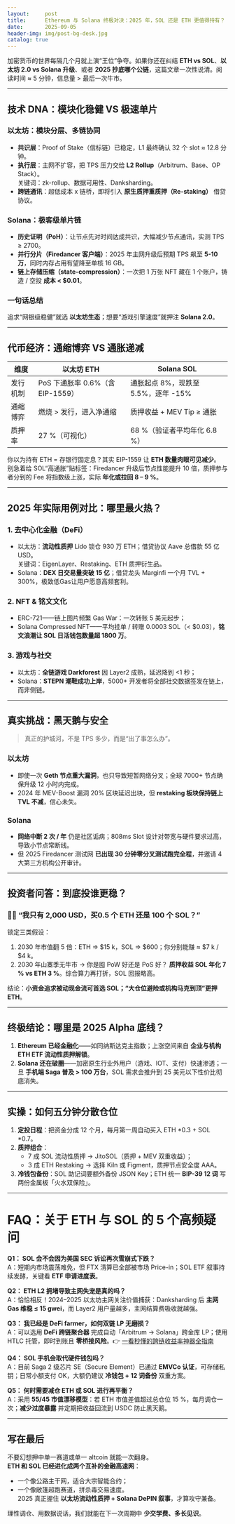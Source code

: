 ```yaml
---
layout:     post
title:      Ethereum 与 Solana 终极对决：2025 年，SOL 还是 ETH 更值得持有？
date:       2025-09-05
header-img: img/post-bg-desk.jpg
catalog: true
---
```


加密货币的世界每隔几个月就上演“王位”争夺。如果你还在纠结 **ETH vs SOL**、**以太坊 2.0 vs Solana 升级**、或者 **2025 抄底哪个公链**，这篇文章一次性说清。阅读时间 ≈ 5 分钟，信息量 > 最后一次牛市。

---

## 技术 DNA：模块化稳健 VS 极速单片

### 以太坊：模块分层、多链协同
- **共识层**：Proof of Stake（信标链）已稳定，L1 最终确认 32 个 slot ≈ 12.8 分钟。
- **执行层**：主网不扩容，把 TPS 压力交给 **L2 Rollup**（Arbitrum、Base、OP Stack）。  
  关键词：zk-rollup、数据可用性、Danksharding。
- **跨链通讯**：超低成本 x 链桥，即将引入 **原生质押重质押（Re-staking）** 借贷协议。

### Solana：极客级单片链
- **历史证明（PoH）**：让节点先对时间达成共识，大幅减少节点通讯，实测 TPS ≥ 2700。
- **并行分片（Firedancer 客户端）**：2025 年主网升级后预期 TPS 飙至 **5-10 万**，同时内存占用有望降至单核 16 GB。
- **链上存储压缩（state-compression）**：一次把 1 万张 NFT 藏在 1 个账户，铸造 / 空投 **成本 < $0.01**。

### 一句话总结
追求“网银级稳健”就选 **以太坊生态**；想要“游戏引擎速度”就押注 **Solana 2.0**。

---

## 代币经济：通缩博弈 VS 通胀递减

| 维度        | 以太坊 ETH                        | Solana SOL                          |
|-------------|-----------------------------------|-------------------------------------|
| 发行机制    | PoS 下通胀率 0.6%（含 EIP-1559）  | 通胀起点 8%，现跌至 5.5%，逐年 -15% |
| 通缩博弈    | 燃烧 > 发行，进入净通缩           | 质押收益 + MEV Tip ≥ 通胀           |
| 质押率      | 27 %（可视化）                    | 68 %（验证者平均年化 6.8 %）        |

你以为持有 ETH = 存银行固定息？其实 EIP-1559 让 **ETH 数量肉眼可见减少**。  
别急着给 SOL“高通胀”贴标签：Firedancer 升级后节点性能提升 10 倍，质押参与者分到的 Fee 将指数级上涨，实际 **年化或拉回 8 – 9 %**。

---

## 2025 年实际用例对比：哪里最火热？

### 1. **去中心化金融（DeFi）**
- 以太坊：**流动性质押** Lido 锁仓 930 万 ETH；借贷协议 Aave 总借款 55 亿 USD。  
  关键词：EigenLayer、Restaking、ETH 质押衍生品。
- Solana：**DEX 日交易量突破 15 亿**；借贷龙头 Marginfi 一个月 TVL + 300%，极致低Gas让用户愿意高频套利。

### 2. **NFT & 铭文文化**
- ERC-721——链上图片频繁 Gas War：一次转账 5 美元起步；  
- Solana Compressed NFT——平均挂单 / 转赠 0.0003 SOL（< $0.03），**铭文浪潮让 SOL 日活钱包数量超 1800 万**。

### 3. **游戏与社交**
- 以太坊：**全链游戏 Darkforest** 因 Layer2 成熟，延迟降到 <1 秒；  
- Solana：**STEPN 潮鞋成功上岸**，5000+ 开发者将全部社交数据签发在链上，而非侧链。

---

## 真实挑战：黑天鹅与安全

> 真正的护城河，不是 TPS 多少，而是“出了事怎么办”。

### 以太坊
- 即使一次 **Geth 节点重大漏洞**，也只导致短暂网络分叉；全球 7000+ 节点确保升级 12 小时内完成。
- 2024 年 MEV-Boost 漏洞 20% 区块延迟出块，但 **restaking 板块保持链上 TVL 不减**，信心未失。

### Solana
- **网络中断 2 次 / 年** 仍是社区诟病；808ms Slot 设计对带宽与硬件要求过高，导致小节点常断线。  
- 但 2025 Firedancer 测试网 **已出现 30 分钟零分叉测试跑完全程**，并邀请 4 大第三方机构公开审计。

---

## 投资者问答：到底投谁更稳？

### 🙋‍♂️ “我只有 2,000 USD，买0.5 个 ETH 还是 100 个 SOL？”  
锁定三类假设：  
1. 2030 年市值翻 5 倍：ETH ⇒ $15 k，SOL ⇒ $600；你分别能赚 ≈ $7 k / $4 k。  
2. 2030 年山寨季无牛市 → 你是囤 PoW 好还是 PoS 好？ **质押收益 SOL 年化 7 % vs ETH 3 %**。综合算力再打折，SOL 回报略高。  

结论：**小资金追求被动现金流可首选 SOL；“大仓位避险或机构马克到顶”更押 ETH**。

---

## 终极结论：哪里是 2025 Alpha 底线？

1. **Ethereum 已经金融化**——如同纳斯达克主指数；上涨空间来自 **企业与机构 ETH ETF 流动性质押解锁**。  
2. **Solana 还在破圈**——加密原生行业外用户（游戏、IOT、支付）快速渗透；一旦 **手机端 Saga 普及 > 100 万台**，SOL 需求会推升到 25 美元以下性价比彻底消失。

---

## 实操：如何五分钟分散仓位

1. **定投日程**：把资金分成 12 个月，每月第一周自动买入 ETH *0.3 + SOL *0.7。  
2. **质押组合**：  
   - 7 成 SOL 流动性质押 → JitoSOL（质押 + MEV 双重收益）；  
   - 3 成 ETH Restaking → 选择 Kiln 或 Figment，质押节点安全度 AAA。  
3. **冷钱包备份**：SOL 助记词要额外备份 JSON Key；ETH 统一 **BIP-39 12 词** 写两份金属板「火水双保险」。

---

# FAQ：关于 ETH 与 SOL 的 5 个高频疑问

**Q1： SOL 会不会因为美国 SEC 诉讼再次雪崩式下跌？**  
A：短期内市场震荡难免，但 FTX 清算已全部被市场 Price-in；SOL ETF 叙事持续发酵，关键看 **ETF 申请进度表**。

**Q2： ETH L2 拥堵导致主网失宠是真的吗？**  
A：恰恰相反！2024–2025 以太坊主网关注价值捕获：Danksharding 后 **主网 Gas 维稳 ≤ 15 gwei**，而 Layer2 用户量越多，主网结算费吸收就越强。

**Q3： 我已经是 DeFi farmer，如何双链 LP 无磨损？**  
A：可以选用 **DeFi 跨链聚合器** 完成自动「Arbitrum → Solana」跨金库 LP；使用 HTLC 托管，即时到账且 **零桥接风险**。👉 [一看秒懂的跨链收益率神器全指南](https://okxdog.com/)

**Q4： SOL 手机会取代硬件钱包吗？**  
A：目前 Saga 2 级芯片 SE（Secure Element）已通过 **EMVCo 认证**，可存储私钥；日常小额支付 OK，大额仍建议 **冷钱包 + 12 词备份** 双重方案。

**Q5： 何时需要减仓 ETH 或 SOL 进行再平衡？**  
A：采用 **55/45 市值漂移模型**：若 ETH 市值差值超过总仓位 15 %，每月调仓一次；**减少过度暴露** 并定期把收益回流到 USDC 防止黑天鹅。

---

## 写在最后

不要幻想押中单一赛道或单一 altcoin 就能一次翻身。  
**ETH 和 SOL 已经进化成两个互补的金融高速网**：  
- 一个像公路主干网，适合大宗智能合约；  
- 一个像敞篷超跑赛道，拼杀毒交易速度。  
2025 真正握住 **以太坊流动性质押 + Solana DePIN 叙事**，才算攻守兼备。  

理性调仓、用数据说话，我们就能在下一次周期中 **少交学费、多长见识**。